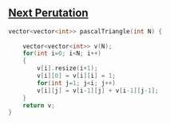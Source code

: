 ## [Next Perutation](https://www.codingninjas.com/codestudio/problems/next-greater-permutation_6929564?utm_source=striver&utm_medium=website&utm_campaign=a_zcoursetuf)
``` cpp
vector<vector<int>> pascalTriangle(int N) {
    
    vector<vector<int>> v(N);
    for(int i=0; i<N; i++)
    {
        v[i].resize(i+1);
        v[i][0] = v[i][i] = 1;
        for(int j=1; j<i; j++)
        v[i][j] = v[i-1][j] + v[i-1][j-1];
    }
    return v;
}
```
